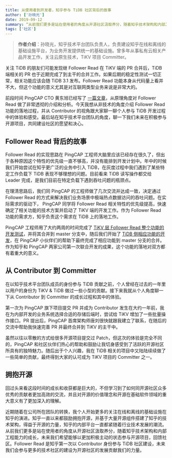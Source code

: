 ```yaml
---
title: 从使用者到开发者，知乎参与 TiDB 社区背后的故事
author: ['孙晓光']
date: 2019-09-12
summary: “从前我们更多是站在使用者的角度从开源社区汲取养分，随着知乎技术架构和内部工程能力的成长，未来我们希望能够以更加积极主动的状态参与开源项目，回馈社区。”
tags: ['社区']
---
```


>**作者介绍**：孙晓光，知乎技术平台团队负责人，负责建设知乎在线和离线的基础设施平台，为业务开发提供统一的基础设施。曾多年从事私有云相关产品开发工作，关注云原生技术，TiKV 项目 Committer。

关注 TiDB 的朋友们可能发现继 Follower Read 在 TiKV 端的 PR 合并后，TiDB 端相关的 PR 也于近期完成了到主干的合并工作。如果后期的稳定性测试一切正常，相关功能应该会随 TiDB 3.1 发布。Follower Read 功能本身从代码量上看并不大，但这个功能的意义尤其是对互联网类型业务来说是非常大的。

前段时间 PingCAP CTO 黄东旭已经写了 [一篇文章](https://pingcap.com/blog-cn/follower-read-the-new-features-of-tidb/)，从原理角度对 Follower Read 做了非常透彻的介绍和分析。今天我想从非技术的角度介绍 Follower Read 功能的落地过程，并从 Contributor 的视角跟大家聊一聊个人参与 TiDB 开发过程中的体验和感受。最后站在知乎技术平台团队的角度，聊一下我们未来在积极参与开源项目，共同建设社区的愿望和决心。


## Follower Read 背后的故事


Follower Read 的实现思路在 PingCAP 工程师大脑里应该已经存在很久了，但出于各种原因这个特性的优先级一直不够高，并没有能排到开发计划中。年中的时候我们开始尝试在知乎更广泛的业务中引入 TiDB，在灰度过程中我们遇到了某些特定工作负载下 TiDB 表现不够理想的问题。目前看来 TiDB 读写操作都交给 Leader 完成，是我们目前在特定负载下遇到吞吐问题的瓶颈点。

在理清思路后，我们同 PingCAP 的工程师做了几次交流并达成一致，决定通过 Follower Read 的方式来解决我们业务场景中极端热点数据访问的吞吐问题。在实际需求的驱动下， PingCAP 同学将 Follower Read 相关特性的优先级提高，快速确定了相关功能的技术方案并启动了 TiKV 端的开发工作。作为 Follower Read 功能的需求方，知乎负责这个需求在 TiDB 上的落地工作。

PingCAP 工程师用了大约两周的时间完成了 [TiKV 层 Follower Read 整个功能的开发测试](https://github.com/tikv/tikv/pull/5051)，并将其合并到 master 分支中，随后我们开始了 [TiDB 侧相应功能的开发](https://github.com/pingcap/tidb/pull/11347)，在 PingCAP 小伙伴们的帮助下最终完成了相应功能到 master 分支的合并。作为知乎和 PingCAP 两家公司第一次联合开发的成果，这个功能的落地对双方都有着重大的意义。

## 从 Contributor 到 Committer

在以知乎技术平台团队成员的身份参与 TiDB 贡献之前，个人曾经在过去的一年里以用户的身份为 TiKV & TiDB 做过一些小型的贡献。接下来我就从个人角度聊一下从 Contributor 到 Committer 的成长过程和其中的体验。

第一次为 PingCAP 旗下项目提交 PR 并成为 Contributor 发生在大约一年前，我在为内部开发的业务系统选择合适的存储后端时，尝试给 TiKV 增加了一些批量操作接口。PR 提出后，PingCAP 首席架构师唐刘很快就跟我建立了联系，在随后的交流中帮助我快速完善 PR 并最终合并到 TiKV 的主干中。

虽然以往以零散的方式给很多开源项目提交过 Patch，但这次的体验是完全不同的，PingCAP 和社区伙伴们热心的帮助和鼓励让我切身感受到了活跃的开源社区所具有的独特魅力。随后出于个人兴趣，我在 TiDB 相关的项目中又陆陆续续做了一些简单的贡献，最终得到大家的认可成为 TiKV 项目的 Committer 之一。

## 拥抱开源

回过头来看这段时间的成长和收获都是巨大的，不但学习到了如何同开源社区众多优秀的贡献者更加高效的交流，并且对开源的价值理念和开源在基础软件领域的重大意义有了更加深入的理解。

近期随着在公司所在团队的转换，我个人开始更多的关注在线和离线的基础设施在知乎的演进。知乎一直以来都鼓励拥抱开源，并基于大量开源组件搭建了知乎的技术架构，得益于开源的力量，知乎的内部平台一直都紧随着行业技术发展的潮流。从前我们更多是站在使用者的角度从开源社区汲取养分，随着知乎技术架构和内部工程能力的成长，未来我们希望能够以更加积极主动的状态参与开源项目，回馈社区。Follower Read 是知乎第一次以 Contributor 身份参与 TiDB 社区建设，未来我们会参与更多的技术社区的建设为开源社区的发展贡献我们的力量。

